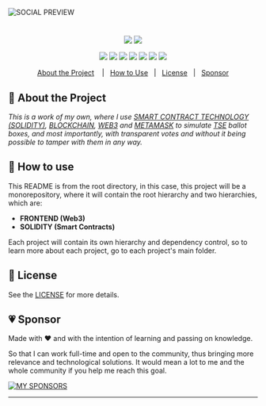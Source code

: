 ![SOCIAL PREVIEW](https://raw.githubusercontent.com/thiagosaud/dApp-superior-electoral-court/main/temp/imgs/social-%20preview.png "DAPP SUPERIOR ELECTORAL COURT BY THIAGO SAUD")

#

<p align="center">
  <img src="https://img.shields.io/github/stars/thiagosaud/dApp-superior-electoral-court?style=social" />
  <img src="https://img.shields.io/github/forks/thiagosaud/dApp-superior-electoral-court?style=social" />
</p>

<p align="center">
  <img src="https://img.shields.io/github/license/thiagosaud/dApp-superior-electoral-court?color=%2362df5e&logoColor=%2362df5e" />
  <img src="https://img.shields.io/github/sponsors/thiagosaud?color=%2362df5e&logoColor=%2362df5e" />
  <img src="https://img.shields.io/github/languages/count/thiagosaud/dApp-superior-electoral-court?color=%2362df5e&logoColor=%2362df5e" />
  <img src="https://img.shields.io/github/v/release/thiagosaud/dApp-superior-electoral-court?include_prereleases?color=%2362df5e&logoColor=%2362df5e" />
  <img src="https://img.shields.io/github/last-commit/thiagosaud/dApp-superior-electoral-court?color=%2362df5e&logoColor=%2362df5e" />
  <img src="https://img.shields.io/github/issues-raw/thiagosaud/dApp-superior-electoral-court?color=%2362df5e&logoColor=%2362df5e" />
  <img src="https://img.shields.io/github/issues-pr-raw/thiagosaud/dApp-superior-electoral-court?color=%2362df5e&logoColor=%2362df5e" />
</p>

<p align="center">
  <a href="#rocket-about-the-challenge">About the Project</a>
  &nbsp;&nbsp;
  |&nbsp;&nbsp;&nbsp;<a href="#electric_plug-how-to-use">How to Use</a>
  &nbsp;
  |&nbsp;&nbsp;&nbsp;<a href="#memo-license">License</a>
  &nbsp;
  |&nbsp;&nbsp;&nbsp;<a href="#heartpulse-sponsor">Sponsor</a>
</p>

## :rocket: About the Project

_This is a work of my own, where I use [SMART CONTRACT TECHNOLOGY (SOLIDITY)](https://docs.soliditylang.org/en/v0.8.17/), [BLOCKCHAIN](https://en.wikipedia.org/wiki/Blockchain), [WEB3](https://web3.foundation/about/) and [METAMASK](https://metamask.io/) to simulate [TSE](https://www.tse.jus.br/) ballot boxes, and most importantly, with transparent votes and without it being possible to tamper with them in any way._

## :electric_plug: How to use

This README is from the root directory, in this case, this project will be a monorepository, where it will contain the root hierarchy and two hierarchies, which are:

- **FRONTEND (Web3)**
- **SOLIDITY (Smart Contracts)**

Each project will contain its own hierarchy and dependency control, so to learn more about each project, go to each project's main folder.

## :memo: License

See the [LICENSE](LICENSE) for more details.

## :heartpulse: Sponsor

Made with ♥ and with the intention of learning and passing on knowledge.

So that I can work full-time and open to the community, thus bringing more relevance and technological solutions. It would mean a lot to me and the whole community if you help me reach this goal.

[![MY SPONSORS](https://img.shields.io/static/v1?label=SPONSOR&message=CLICK&style=for-the-badge&logo=GitHubSponsors&color=EA4AAA)](https://github.com/sponsors/thiagosaud)

---
